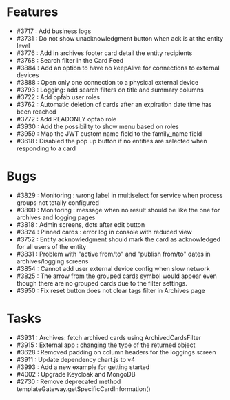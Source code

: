 # Features

- #3717 : Add business logs
- #3731 : Do not show unacknowledgment button when ack is at the entity level
- #3776 : Add in archives footer card detail the entity recipients
- #3768 : Search filter in the Card Feed
- #3884 : Add an option to have no keepAlive for connections to external devices
- #3888 : Open only one connection to a physical external device
- #3793 : Logging: add search filters on title and summary columns
- #3722 : Add opfab user roles
- #3762 : Automatic deletion of cards after an expiration date time has been reached
- #3772 : Add READONLY opfab role
- #3930 : Add the possibility to show menu based on roles
- #3959 : Map the JWT custom name field to the family_name field
- #3618 : Disabled the pop up button if no entities are selected when responding to a card

# Bugs
- #3829 : Monitoring : wrong label in multiselect for service when process groups not totally configured
- #3800 : Monitoring : message when no result should be like the one for archives and logging pages
- #3818 : Admin screens, dots after edit button
- #3824 : Pinned cards : error log in console with reduced view
- #3752 : Entity acknowledgment should mark the card as acknowledged for all users of the entity
- #3831 : Problem with "active from/to" and "publish from/to" dates in archives/logging screens
- #3854 : Cannot add user external device config when slow network
- #3825 : The arrow from the grouped cards symbol would appear even though there are no grouped cards due to the filter settings.
- #3950 : Fix reset button does not clear tags filter in Archives page

# Tasks

- #3931 : Archives: fetch archived cards using ArchivedCardsFilter
- #3915 : External app : changing the type of the returned object
- #3628 : Removed padding on column headers for the loggings screen
- #3911 : Update dependency chart.js to v4
- #3993 : Add a new example for getting started
- #4002 : Upgrade Keycloak and MongoDB 
- #2730 : Remove deprecated method templateGateway.getSpecificCardInformation()
